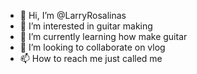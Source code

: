 - 👋 Hi, I’m @LarryRosalinas
- 👀 I’m interested in guitar making
- 🌱 I’m currently learning how make guitar
- 💞️ I’m looking to collaborate on vlog
- 📫 How to reach me just called me

<!---
LarryRosalinas/LarryRosalinas is a ✨ special ✨ repository because its `README.md` (this file) appears on your GitHub profile.
You can click the Preview link to take a look at your changes.
--->
